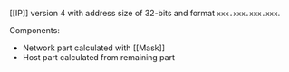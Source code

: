 [[IP]] version 4 with address size of 32-bits and format `xxx.xxx.xxx.xxx`.

Components:
- Network part calculated with [[Mask]]
- Host part calculated from remaining part

